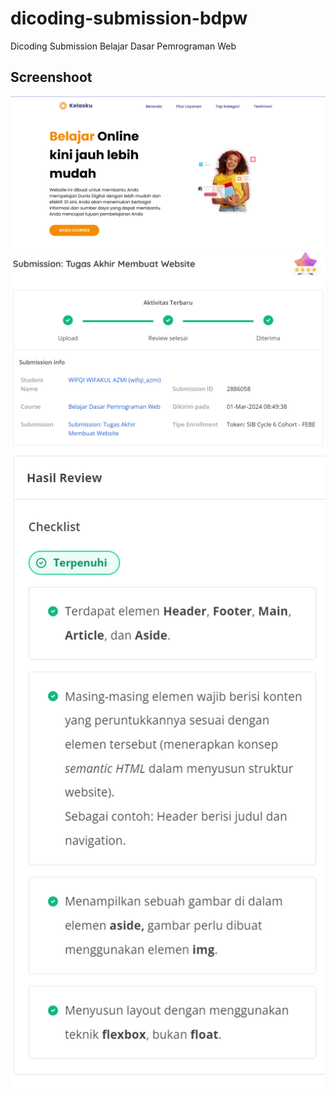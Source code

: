 # dicoding-submission-bdpw

Dicoding Submission Belajar Dasar Pemrograman Web

## Screenshoot

![main](Screnshoot/Kelasku.png)
![main](Screnshoot/submission-info-1.png)
![main](Screnshoot/submission-info-2.png)
